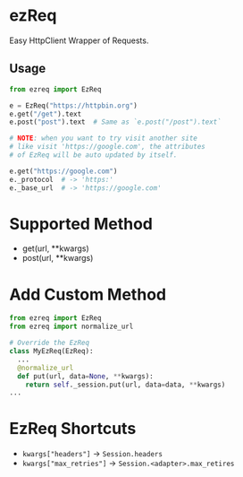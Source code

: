 # ezReq
Easy HttpClient Wrapper of Requests.

## Usage
```py
from ezreq import EzReq

e = EzReq("https://httpbin.org")
e.get("/get").text
e.post("post").text  # Same as `e.post("/post").text`

# NOTE: when you want to try visit another site
# like visit 'https://google.com', the attributes
# of EzReq will be auto updated by itself.

e.get("https://google.com")
e._protocol  # -> 'https:'
e._base_url  # -> 'https://google.com'
```

# Supported Method
- get(url, \*\*kwargs)
- post(url, \*\*kwargs)

# Add Custom Method
```py
from ezreq import EzReq
from ezreq import normalize_url

# Override the EzReq
class MyEzReq(EzReq):
  ...
  @normalize_url
  def put(url, data=None, **kwargs):
    return self._session.put(url, data=data, **kwargs)
...
```

# EzReq Shortcuts
- `kwargs["headers"]` -> `Session.headers`
- `kwargs["max_retries"]` -> `Session.<adapter>.max_retires`

